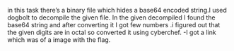 in this task there’s a binary file which hides a base64 encoded string.I used dogbolt to decompile the given file. In the given decompiled I found the base64 string and after converting it I got few numbers .i figured out that the given digits are in octal so converted it using cyberchef.
-I got a link which was of a image with the flag.



